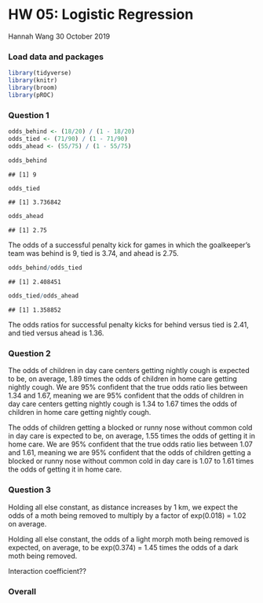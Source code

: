 HW 05: Logistic Regression
================
Hannah Wang
30 October 2019

### Load data and packages

``` r
library(tidyverse)
library(knitr)
library(broom)
library(pROC)
```

### Question 1

``` r
odds_behind <- (18/20) / (1 - 18/20)
odds_tied <- (71/90) / (1 - 71/90)
odds_ahead <- (55/75) / (1 - 55/75)

odds_behind
```

    ## [1] 9

``` r
odds_tied
```

    ## [1] 3.736842

``` r
odds_ahead
```

    ## [1] 2.75

The odds of a successful penalty kick for games in which the
goalkeeper’s team was behind is 9, tied is 3.74, and ahead is 2.75.

``` r
odds_behind/odds_tied
```

    ## [1] 2.408451

``` r
odds_tied/odds_ahead
```

    ## [1] 1.358852

The odds ratios for successful penalty kicks for behind versus tied is
2.41, and tied versus ahead is 1.36.

### Question 2

The odds of children in day care centers getting nightly cough is
expected to be, on average, 1.89 times the odds of children in home care
getting nightly cough. We are 95% confident that the true odds ratio
lies between 1.34 and 1.67, meaning we are 95% confident that the odds
of children in day care centers getting nightly cough is 1.34 to 1.67
times the odds of children in home care getting nightly cough.

The odds of children getting a blocked or runny nose without common cold
in day care is expected to be, on average, 1.55 times the odds of
getting it in home care. We are 95% confident that the true odds ratio
lies between 1.07 and 1.61, meaning we are 95% confident that the odds
of children getting a blocked or runny nose without common cold in day
care is 1.07 to 1.61 times the odds of getting it in home care.

### Question 3

Holding all else constant, as distance increases by 1 km, we expect the
odds of a moth being removed to multiply by a factor of exp(0.018) =
1.02 on average.

Holding all else constant, the odds of a light morph moth being removed
is expected, on average, to be exp(0.374) = 1.45 times the odds of a
dark moth being removed.

Interaction coefficient??

### Overall

